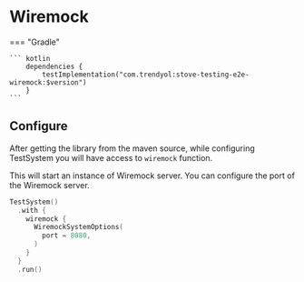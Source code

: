 # Wiremock

=== "Gradle"

    ``` kotlin
        dependencies {
            testImplementation("com.trendyol:stove-testing-e2e-wiremock:$version")
        }
    ```

## Configure

After getting the library from the maven source, while configuring TestSystem you will have access to `wiremock`
function.

This will start an instance of Wiremock server. You can configure the port of the Wiremock server.

```kotlin
TestSystem()
  .with {
    wiremock {
      WiremockSystemOptions(
        port = 8080,
      )
    }
  }
  .run()
```

